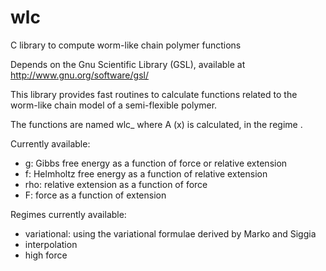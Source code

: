 wlc
===

C library to compute worm-like chain polymer functions

Depends on the Gnu Scientific Library (GSL), available at
  http://www.gnu.org/software/gsl/

This library provides fast routines to calculate functions
related to the worm-like chain model of a semi-flexible polymer.

The functions are named
wlc_<A>_<x>_<regime>
where A (x) is calculated, in the regime <regime>.

Currently available:
  - g: Gibbs free energy as a function of force or relative extension
  - f: Helmholtz free energy as a function of relative extension
  - rho: relative extension as a function of force
  - F: force as a function of extension
  
Regimes currently available:
  - variational: using the variational formulae derived by Marko and Siggia
  - interpolation
  - high force
